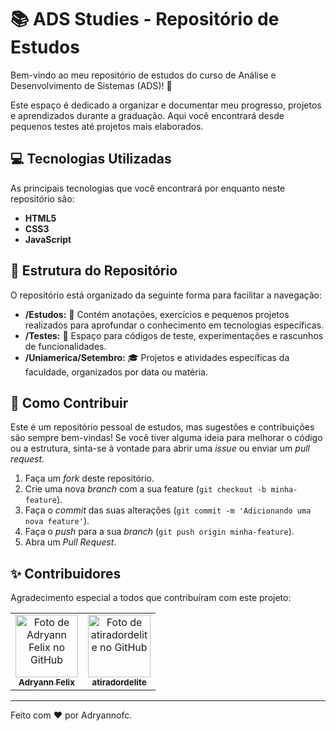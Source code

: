 # 📚 ADS Studies - Repositório de Estudos

Bem-vindo ao meu repositório de estudos do curso de Análise e Desenvolvimento de Sistemas (ADS)! 🚀

Este espaço é dedicado a organizar e documentar meu progresso, projetos e aprendizados durante a graduação. Aqui você encontrará desde pequenos testes até projetos mais elaborados.

## 💻 Tecnologias Utilizadas

As principais tecnologias que você encontrará por enquanto neste repositório são:

* **HTML5**
* **CSS3**
* **JavaScript**

## 📂 Estrutura do Repositório

O repositório está organizado da seguinte forma para facilitar a navegação:

* **/Estudos:** 📝 Contém anotações, exercícios e pequenos projetos realizados para aprofundar o conhecimento em tecnologias específicas.
* **/Testes:** 🧪 Espaço para códigos de teste, experimentações e rascunhos de funcionalidades.
* **/Uniamerica/Setembro:** 🎓 Projetos e atividades específicas da faculdade, organizados por data ou matéria.

## 🤝 Como Contribuir

Este é um repositório pessoal de estudos, mas sugestões e contribuições são sempre bem-vindas! Se você tiver alguma ideia para melhorar o código ou a estrutura, sinta-se à vontade para abrir uma *issue* ou enviar um *pull request*.

1.  Faça um *fork* deste repositório.
2.  Crie uma nova *branch* com a sua feature (`git checkout -b minha-feature`).
3.  Faça o *commit* das suas alterações (`git commit -m 'Adicionando uma nova feature'`).
4.  Faça o *push* para a sua *branch* (`git push origin minha-feature`).
5.  Abra um *Pull Request*.

## ✨ Contribuidores

Agradecimento especial a todos que contribuíram com este projeto:

<table>
  <tr>
    <td align="center">
      <a href="https://github.com/Adryannofc">
        <img src="https://avatars.githubusercontent.com/u/105284459?v=4" width="100px;" alt="Foto de Adryann Felix no GitHub"/><br>
        <sub>
          <b>Adryann Felix</b>
        </sub>
      </a>
    </td>
    <td align="center">
      <a href="https://github.com/atiradordelite">
        <img src="https://avatars.githubusercontent.com/u/124788106?v=4" width="100px;" alt="Foto de atiradordelite no GitHub"/><br>
        <sub>
          <b>atiradordelite</b>
        </sub>
      </a>
    </td>
  </tr>
</table>

---
Feito com ❤️ por Adryannofc.
